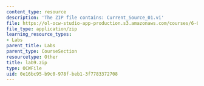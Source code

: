 ```yaml
---
content_type: resource
description: 'The ZIP file contains: Current_Source_01.vi'
file: https://ol-ocw-studio-app-production.s3.amazonaws.com/courses/6-071j-introduction-to-electronics-signals-and-measurement-spring-2006/0e16bc95b9c0978fbeb13f7783372708_lab9.zip
file_type: application/zip
learning_resource_types:
- Labs
parent_title: Labs
parent_type: CourseSection
resourcetype: Other
title: lab9.zip
type: OCWFile
uid: 0e16bc95-b9c0-978f-beb1-3f7783372708
---
```

